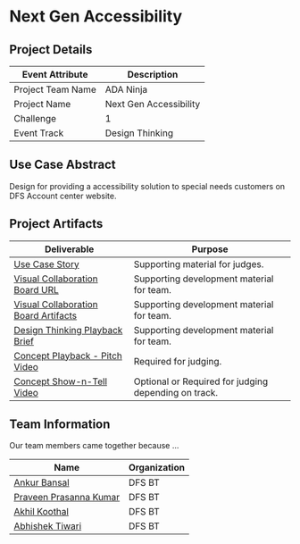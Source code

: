 
 
# Next Gen Accessibility


## Project Details

| Event Attribute| Description |
| --- | --- |
| Project Team Name | ADA Ninja |
| Project Name | Next Gen Accessibility |
| Challenge | 1 |
| Event Track | Design Thinking |

## Use Case Abstract
Design for providing a accessibility solution to special needs customers on DFS Account center website.

## Project Artifacts


| Deliverable | Purpose |
| --- | --- |
| [Use Case Story](./challenges/challenge1/usecase/story-template.md) | Supporting material for judges. | 
| [Visual Collaboration Board URL](https://app.mural.co/t/myspace7053/m/myspace7053/1683302709312/5eb7a606e57b37429d0f984e13450278fdb2a676?sender=u7787d23de480ce8b22591474) | Supporting development material for team. | 
| [Visual Collaboration Board Artifacts](./hackproject/media/board) | Supporting development material for team. | 
| [Design Thinking Playback Brief](./presentations/playback-brief.ppt)| Supporting development material for team. | 
| [Concept Playback - Pitch Video](./media/videos/pitch-video.mp4)|  Required for judging. | 
| [Concept Show-n-Tell Video](./media/videos/demo-video.mp4) | Optional or Required for judging depending on track. | 




## Team Information

Our team members came together because ...
 
| Name | Organization |
| --- | --- |
| [Ankur Bansal](social-url) | DFS BT |
| [Praveen Prasanna Kumar](social-url) | DFS BT |
| [Akhil Koothal](social-url) | DFS BT |
| [Abhishek Tiwari](https://www.linkedin.com/in/abhishektiwari39/) | DFS BT|


